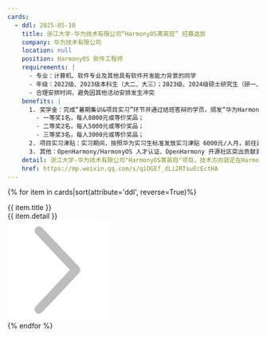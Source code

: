 ```yaml
---
cards:
  - ddl: 2025-05-10
    title: 浙江大学-华为技术有限公司“HarmonyOS菁英班” 招募选拔
    company: 华为技术有限公司
    location: null
    position: HarmonyOS 软件工程师
    requirements: |
      - 专业：计算机、软件专业及其他具有软件开发能力背景的同学
      - 年级：2022级、2023级本科生（大二、大三）；2023级、2024级硕士研究生（研一、研二）
      - 合理安排时间，避免因其他活动安排发生冲突
    benefits: |
      1. 奖学金：完成“暑期集训&项目实习”环节并通过结班答辩的学员，颁发“华为HarmonyOS菁英班结业证书”，并针对优秀学员颁发“华为HarmonyOS菁英班奖学金”：
        - 一等奖1名，每人8000元或等价奖品；
        - 二等奖2名，每人5000元或等价奖品；
        - 三等奖3名，每人3000元或等价奖品；
      2. 项目实习津贴：实习期间，按照华为实习生标准发放实习津贴 6000元/人月，前往异地（非学校所在地）实习额外提供 1000元/人月住宿补助；
      3. 其他：OpenHarmony/HarmonyOS 人才认证、OpenHarmony 开源社区突出贡献激励、校招绿色通道等。
    detail: 浙江大学-华为技术有限公司"HarmonyOS菁英班"项目，技术方向锁定在HarmonyOS软件领域。入选学生将获得华为实习机会，参与HarmonyOS相关研发工作。
    href: https://mp.weixin.qq.com/s/qiOGEf_dLi2RTsuEcEctHA
---
```


<!-- 上面的 | 表示多行字符串，但不确保能够正常使用，请参考 https://www.cnblogs.com/didispace/p/12524194.html 尝试其他格式控制方法 -->

<!-- 下面的样式需要修改 -->

{% for item in cards|sort(attribute='ddl', reverse=True)%}
<div class='card'>
    <div class="dot"></div>
    <div class="snapshot">
        <div class="title">{{ item.title }}</div>
        <div class="deadline" data-deadline="{{ item.ddl }}"></div>
        <div class="detail">
            <text>{{ item.detail }}</text>
        </div>
    </div>
    <a href="{{ item.href }}">
        <div class="details">
            <img src="../../index.assets/右、箭头右.png" alt="→">
        </div>
    </a>
</div>
{% endfor %}